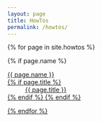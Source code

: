 ```yaml
---
layout: page
title: HowTos
permalink: /howtos/
---
```


<dl class="tags-box">
{% for page in site.howtos %}

{% if page.name %}
<dt><a class="page-link" href="{{ site.baseurl }}{{ page.url }}" title="{{ page.title }}">{{ page.name }}</dt>
{% if page.title %}
<dd>{{ page.title }}</dd>
{% endif %}
{% endif %}

{% endfor %}
</dl>
